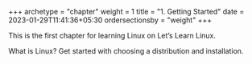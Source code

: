 +++
archetype = "chapter"
weight = 1
title = "1. Getting Started"
date = 2023-01-29T11:41:36+05:30
ordersectionsby = "weight"
+++

This is the first chapter for learning Linux on Let’s Learn Linux.

What is Linux? Get started with choosing a distribution and installation.